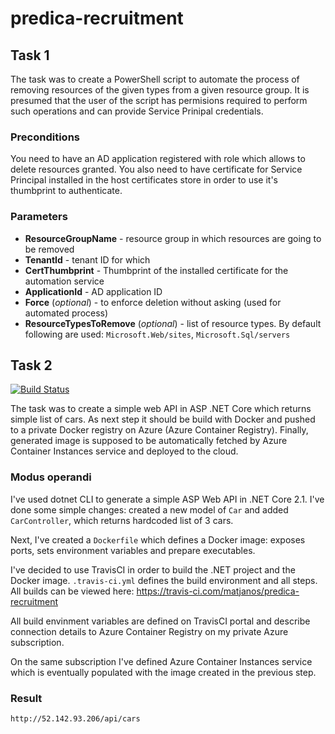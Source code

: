 # predica-recruitment

## Task 1

The task was to create a PowerShell script to automate the process of removing resources of the given types from a given resource group. It is presumed that the user of the script has permisions required to perform such operations and can provide Service Prinipal credentials.

### Preconditions

You need to have an AD application registered with role which allows to delete resources granted.
You also need to have certificate for Service Principal installed in the host certificates store in order to use it's thumbprint to authenticate.

### Parameters

* **ResourceGroupName** - resource group in which resources are going to be removed
* **TenantId** - tenant ID for which 
* **CertThumbprint** - Thumbprint of the installed certificate for the automation service
* **ApplicationId** - AD application ID
* **Force** (*optional*) - to enforce deletion without asking (used for automated process)
* **ResourceTypesToRemove** (*optional*) - list of resource types. By default following are used: `Microsoft.Web/sites`, `Microsoft.Sql/servers`

## Task 2
[![Build Status](https://travis-ci.com/matjanos/predica-recruitment.svg?branch=master)](https://travis-ci.com/matjanos/predica-recruitment)

The task was to create a simple web API in ASP .NET Core which returns simple list of cars. As next step it should be build with Docker and pushed to a private Docker registry on Azure (Azure Container Registry). Finally, generated image is supposed to be automatically fetched by Azure Container Instances service and deployed to the cloud.

### Modus operandi

I've used dotnet CLI to generate a simple ASP Web API in .NET Core 2.1. I've done some simple changes: created a new model of `Car` and added `CarController`, which returns hardcoded list of 3 cars.

Next, I've created a `Dockerfile` which defines a Docker image: exposes ports, sets environment variables and prepare executables.

I've decided to use TravisCI in order to build the .NET project and the Docker image. `.travis-ci.yml` defines the build environment and all steps. All builds can be viewed here: https://travis-ci.com/matjanos/predica-recruitment

All build envinment variables are defined on TravisCI portal and describe connection details to Azure Container Registry on my private Azure subscription.

On the same subscription I've defined Azure Container Instances service which is eventually populated with the image created in the previous step.

### Result
`http://52.142.93.206/api/cars`
